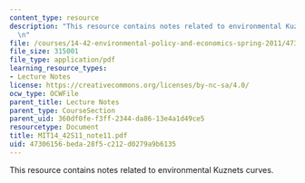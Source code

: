 ```yaml
---
content_type: resource
description: "This resource contains notes related to environmental Kuznets curves.\r\
  \n"
file: /courses/14-42-environmental-policy-and-economics-spring-2011/47306156beda28f5c212d0279a9b6135_MIT14_42S11_note11.pdf
file_size: 315001
file_type: application/pdf
learning_resource_types:
- Lecture Notes
license: https://creativecommons.org/licenses/by-nc-sa/4.0/
ocw_type: OCWFile
parent_title: Lecture Notes
parent_type: CourseSection
parent_uid: 360df0fe-f3ff-2344-da86-13e4a1d49ce5
resourcetype: Document
title: MIT14_42S11_note11.pdf
uid: 47306156-beda-28f5-c212-d0279a9b6135
---
```

This resource contains notes related to environmental Kuznets curves.
